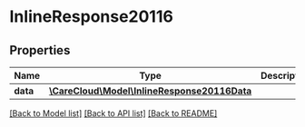 # InlineResponse20116

## Properties
Name | Type | Description | Notes
------------ | ------------- | ------------- | -------------
**data** | [**\CareCloud\Model\InlineResponse20116Data**](InlineResponse20116Data.md) |  | [optional] 

[[Back to Model list]](../../README.md#documentation-for-models) [[Back to API list]](../../README.md#documentation-for-api-endpoints) [[Back to README]](../../README.md)

